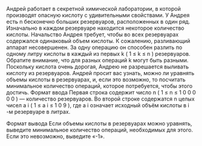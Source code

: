 Андрей работает в секретной химической лаборатории, в которой производят опасную кислоту с удивительными свойствами. У Андрея есть
n
бесконечно больших резервуаров, расположенных в один ряд. Изначально в каждом резервуаре находится некоторое количество кислоты. Начальство Андрея требует, чтобы во всех резервуарах содержался одинаковый объем кислоты. К сожалению, разливающий аппарат несовершенен. За одну операцию он способен разлить по одному литру кислоты в каждый из первых
k
(
1
≤
k
≤
n
) резервуаров. Обратите внимание, что для разных операций
k
могут быть разными. Поскольку кислота очень дорогая, Андрею не разрешается выливать кислоту из резервуаров. Андрей просит вас узнать, можно ли уравнять объемы кислоты в резервуарах, и, если это возможно, то посчитать минимальное количество операций, которое потребуется, чтобы этого достичь.
Формат ввода
Первая строка содержит число
n
(
1
≤
n
≤
1
0
0
0
0
0
) — количество резервуаров.
Во второй строке содержатся
n
целых чисел
a
i
(
1
≤
a
i
≤
1
0
9
), где
a
i
означает исходный объём кислоты в
i
-м резервуаре в литрах.

Формат вывода
Если объемы кислоты в резервуарах можно уравнять, выведите минимальное количество операций, необходимых для этого.
Если это невозможно, выведите «-1».